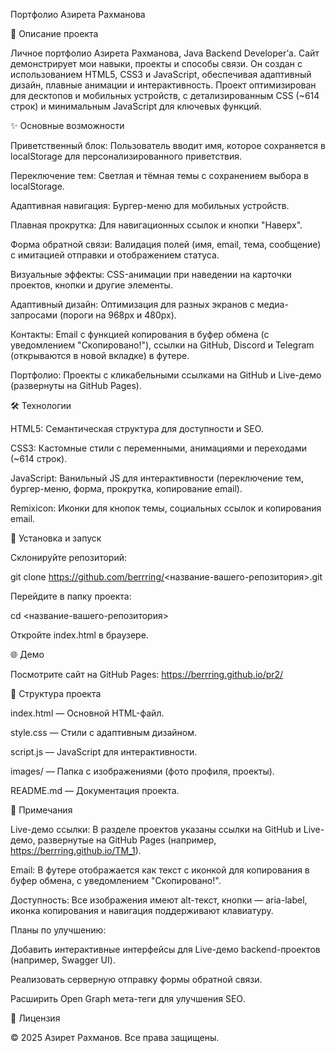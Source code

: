 Портфолио Азирета Рахманова



📖 Описание проекта

Личное портфолио Азирета Рахманова, Java Backend Developer’а. Сайт демонстрирует мои навыки, проекты и способы связи. Он создан с использованием HTML5, CSS3 и JavaScript, обеспечивая адаптивный дизайн, плавные анимации и интерактивность. Проект оптимизирован для десктопов и мобильных устройств, с детализированным CSS (~614 строк) и минимальным JavaScript для ключевых функций.



✨ Основные возможности





Приветственный блок: Пользователь вводит имя, которое сохраняется в localStorage для персонализированного приветствия.



Переключение тем: Светлая и тёмная темы с сохранением выбора в localStorage.



Адаптивная навигация: Бургер-меню для мобильных устройств.



Плавная прокрутка: Для навигационных ссылок и кнопки "Наверх".



Форма обратной связи: Валидация полей (имя, email, тема, сообщение) с имитацией отправки и отображением статуса.



Визуальные эффекты: CSS-анимации при наведении на карточки проектов, кнопки и другие элементы.



Адаптивный дизайн: Оптимизация для разных экранов с медиа-запросами (пороги на 968px и 480px).



Контакты: Email с функцией копирования в буфер обмена (с уведомлением "Скопировано!"), ссылки на GitHub, Discord и Telegram (открываются в новой вкладке) в футере.



Портфолио: Проекты с кликабельными ссылками на GitHub и Live-демо (развернуты на GitHub Pages).



🛠 Технологии





HTML5: Семантическая структура для доступности и SEO.



CSS3: Кастомные стили с переменными, анимациями и переходами (~614 строк).



JavaScript: Ванильный JS для интерактивности (переключение тем, бургер-меню, форма, прокрутка, копирование email).



Remixicon: Иконки для кнопок темы, социальных ссылок и копирования email.



🚀 Установка и запуск





Склонируйте репозиторий:

git clone https://github.com/berrring/<название-вашего-репозитория>.git



Перейдите в папку проекта:

cd <название-вашего-репозитория>



Откройте index.html в браузере.



🌐 Демо

Посмотрите сайт на GitHub Pages: https://berrring.github.io/pr2/



📁 Структура проекта





index.html — Основной HTML-файл.



style.css — Стили с адаптивным дизайном.



script.js — JavaScript для интерактивности.



images/ — Папка с изображениями (фото профиля, проекты).



README.md — Документация проекта.



📝 Примечания





Live-демо ссылки: В разделе проектов указаны ссылки на GitHub и Live-демо, развернутые на GitHub Pages (например, https://berrring.github.io/TM_1).



Email: В футере отображается как текст с иконкой для копирования в буфер обмена, с уведомлением "Скопировано!".



Доступность: Все изображения имеют alt-текст, кнопки — aria-label, иконка копирования и навигация поддерживают клавиатуру.



Планы по улучшению:





Добавить интерактивные интерфейсы для Live-демо backend-проектов (например, Swagger UI).



Реализовать серверную отправку формы обратной связи.



Расширить Open Graph мета-теги для улучшения SEO.



📜 Лицензия

© 2025 Азирет Рахманов. Все права защищены.
